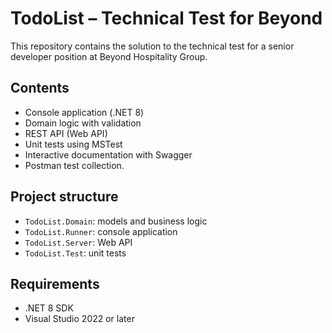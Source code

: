# TodoList – Technical Test for Beyond

This repository contains the solution to the technical test for a senior developer position at Beyond Hospitality Group.

## Contents

- Console application (.NET 8)
- Domain logic with validation
- REST API (Web API)
- Unit tests using MSTest
- Interactive documentation with Swagger
- Postman test collection.

## Project structure

- `TodoList.Domain`: models and business logic
- `TodoList.Runner`: console application
- `TodoList.Server`: Web API
- `TodoList.Test`: unit tests

## Requirements

- .NET 8 SDK
- Visual Studio 2022 or later
